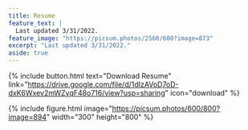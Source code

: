 ```yaml
---
title: Resume
feature_text: |
  Last updated 3/31/2022.
feature_image: "https://picsum.photos/2560/600?image=873"
excerpt: "Last updated 3/31/2022."
aside: true
---
```


{% include button.html text="Download Resume" link="https://drive.google.com/file/d/1dIzAVoD7oD-dxK6Wxev2mWZyqF48o716/view?usp=sharing" icon="download" %}

{% include figure.html image="https://picsum.photos/600/800?image=894" width="300" height="800" %}


